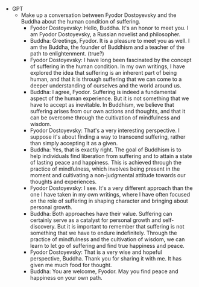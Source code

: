 - GPT
	- Make up a conversation between Fyodor Dostoyevsky and the Buddha about the human condition of suffering.
		- Fyodor Dostoyevsky: Hello, Buddha. It's an honor to meet you. I am Fyodor Dostoyevsky, a Russian novelist and philosopher.
		- Buddha: Greetings, Fyodor. It is a pleasure to meet you as well. I am the Buddha, the founder of Buddhism and a teacher of the path to enlightenment. (true?)
		- Fyodor Dostoyevsky: I have long been fascinated by the concept of suffering in the human condition. In my own writings, I have explored the idea that suffering is an inherent part of being human, and that it is through suffering that we can come to a deeper understanding of ourselves and the world around us.
		- Buddha: I agree, Fyodor. Suffering is indeed a fundamental aspect of the human experience. But it is not something that we have to accept as inevitable. In Buddhism, we believe that suffering arises from our own actions and thoughts, and that it can be overcome through the cultivation of mindfulness and wisdom.
		- Fyodor Dostoyevsky: That's a very interesting perspective. I suppose it's about finding a way to transcend suffering, rather than simply accepting it as a given.
		- Buddha: Yes, that is exactly right. The goal of Buddhism is to help individuals find liberation from suffering and to attain a state of lasting peace and happiness. This is achieved through the practice of mindfulness, which involves being present in the moment and cultivating a non-judgmental attitude towards our thoughts and experiences.
		- Fyodor Dostoyevsky: I see. It's a very different approach than the one I have taken in my own writings, where I have often focused on the role of suffering in shaping character and bringing about personal growth.
		- Buddha: Both approaches have their value. Suffering can certainly serve as a catalyst for personal growth and self-discovery. But it is important to remember that suffering is not something that we have to endure indefinitely. Through the practice of mindfulness and the cultivation of wisdom, we can learn to let go of suffering and find true happiness and peace.
		- Fyodor Dostoyevsky: That is a very wise and hopeful perspective, Buddha. Thank you for sharing it with me. It has given me much food for thought.
		- Buddha: You are welcome, Fyodor. May you find peace and happiness on your own path.